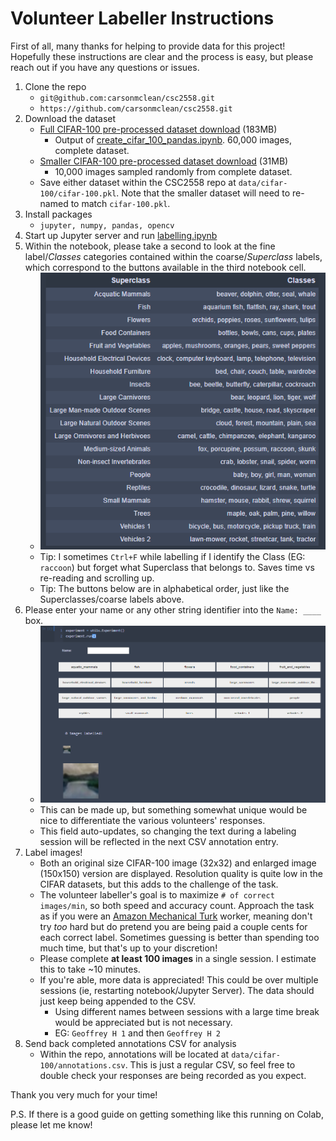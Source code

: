 # Volunteer Labeller Instructions

First of all, many thanks for helping to provide data for this project! Hopefully these instructions are clear and the process is easy, but please reach out if you have any questions or issues.

1. Clone the repo
   * `git@github.com:carsonmclean/csc2558.git`
   *  `https://github.com/carsonmclean/csc2558.git`
2. Download the dataset
   * [Full CIFAR-100 pre-processed dataset download](https://drive.google.com/file/d/1OopivzWB4wVVZXxTg6hHv2oh_Ol6MnXc/view?usp=sharing) (183MB)
     * Output of [create_cifar_100_pandas.ipynb](../src/notebooks/create_cifar_100_pandas.ipynb). 60,000 images, complete dataset.
   * [Smaller CIFAR-100 pre-processed dataset download](https://drive.google.com/file/d/1gkVRbQ-hYa01X1FqRcjXagjT-HyRAMII/view?usp=sharing) (31MB)
     * 10,000 images sampled randomly from complete dataset.
    * Save either dataset within the CSC2558 repo at `data/cifar-100/cifar-100.pkl`. Note that the smaller dataset will need to re-named to match `cifar-100.pkl`.
3. Install packages
   * `jupyter, numpy, pandas, opencv`
4. Start up Jupyter server and run [labelling.ipynb](../src/notebooks/labelling.ipynb)
5. Within the notebook, please take a second to look at the fine label/_Classes_ categories contained within the coarse/_Superclass_ labels, which correspond to the buttons available in the third notebook cell.
   * ![Suprclasses & Classes](images/superclasses_classes.PNG)
   * Tip: I sometimes `Ctrl+F` while labelling if I identify the Class (EG: `raccoon`) but forget what Superclass that belongs to. Saves time vs re-reading and scrolling up.
   * Tip: The buttons below are in alphabetical order, just like the Superclasses/coarse labels above.
6. Please enter your name or any other string identifier into the `Name: ____` box.
   * ![Experiment](images/experiment.PNG)
   * This can be made up, but something somewhat unique would be nice to differentiate the various volunteers' responses.
   * This field auto-updates, so changing the text during a labeling session will be reflected in the next CSV annotation entry.
7. Label images!
   * Both an original size CIFAR-100 image (32x32) and enlarged image (150x150) version are displayed. Resolution quality is quite low in the CIFAR datasets, but this adds to the challenge of the task.
   * The volunteer labeller's goal is to maximize `# of correct images/min`, so both speed and accuracy count. Approach the task as if you were an [Amazon Mechanical Turk](https://www.mturk.com/) worker, meaning don't try _too_ hard but do pretend you are being paid a couple cents for each correct label. Sometimes guessing is better than spending too much time, but that's up to your discretion!
   * Please complete **at least 100 images** in a single session. I estimate this to take ~10 minutes.
   * If you're able, more data is appreciated! This could be over multiple sessions (ie, restarting notebook/Jupyter Server). The data should just keep being appended to the CSV.
     * Using different names between sessions with a large time break would be appreciated but is not necessary.
     * EG: `Geoffrey H 1` and then `Geoffrey H 2`
8. Send back completed annotations CSV for analysis
    * Within the repo, annotations will be located at `data/cifar-100/annotations.csv`. This is just a regular CSV, so feel free to double check your responses are being recorded as you expect.
    
    
Thank you very much for your time! 

P.S.
If there is a good guide on getting something like this running on Colab, please let me know! 